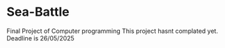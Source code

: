 # Sea-Battle
Final Project of Computer programming
This project hasnt complated yet.
Deadline is 26/05/2025
